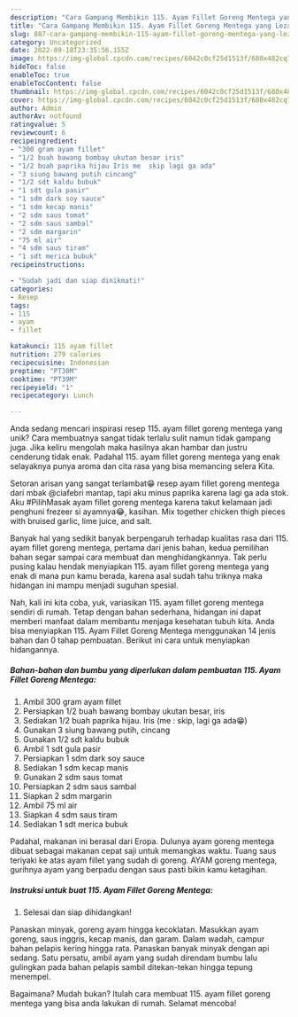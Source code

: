 ```yaml
---
description: "Cara Gampang Membikin 115. Ayam Fillet Goreng Mentega yang Lezat Sekali"
title: "Cara Gampang Membikin 115. Ayam Fillet Goreng Mentega yang Lezat Sekali"
slug: 887-cara-gampang-membikin-115-ayam-fillet-goreng-mentega-yang-lezat-sekali
category: Uncategorized
date: 2022-09-18T23:35:56.155Z
image: https://img-global.cpcdn.com/recipes/6042c0cf25d1513f/680x482cq70/115-ayam-fillet-goreng-mentega-foto-resep-utama.jpg
hideToc: false
enableToc: true
enableTocContent: false
thumbnail: https://img-global.cpcdn.com/recipes/6042c0cf25d1513f/680x482cq70/115-ayam-fillet-goreng-mentega-foto-resep-utama.jpg
cover: https://img-global.cpcdn.com/recipes/6042c0cf25d1513f/680x482cq70/115-ayam-fillet-goreng-mentega-foto-resep-utama.jpg
author: Admin
authorAv: notfound
ratingvalue: 5
reviewcount: 6
recipeingredient:
- "300 gram ayam fillet"
- "1/2 buah bawang bombay ukutan besar iris"
- "1/2 buah paprika hijau Iris me  skip lagi ga ada"
- "3 siung bawang putih cincang"
- "1/2 sdt kaldu bubuk"
- "1 sdt gula pasir"
- "1 sdm dark soy sauce"
- "1 sdm kecap manis"
- "2 sdm saus tomat"
- "2 sdm saus sambal"
- "2 sdm margarin"
- "75 ml air"
- "4 sdm saus tiram"
- "1 sdt merica bubuk"
recipeinstructions:

- "Sudah jadi dan siap dinikmati!"
categories:
- Resep
tags:
- 115
- ayam
- fillet

katakunci: 115 ayam fillet 
nutrition: 279 calories
recipecuisine: Indonesian
preptime: "PT30M"
cooktime: "PT39M"
recipeyield: "1"
recipecategory: Lunch

---
```





Anda sedang mencari inspirasi resep 115. ayam fillet goreng mentega yang unik? Cara membuatnya sangat tidak terlalu sulit namun tidak gampang juga. Jika keliru mengolah maka hasilnya akan hambar dan justru cenderung tidak enak. Padahal 115. ayam fillet goreng mentega yang enak selayaknya punya aroma dan cita rasa yang bisa memancing selera Kita.





Setoran arisan yang sangat terlambat😁 resep ayam fillet goreng mentega dari mbak @ciafebri mantap, tapi aku minus paprika karena lagi ga ada stok. Aku #PilihMasak ayam fillet goreng mentega karena takut kelamaan jadi penghuni frezeer si ayamnya😂, kasihan. Mix together chicken thigh pieces with bruised garlic, lime juice, and salt.

Banyak hal yang sedikit banyak berpengaruh terhadap kualitas rasa dari 115. ayam fillet goreng mentega, pertama dari jenis bahan, kedua pemilihan bahan segar sampai cara membuat dan menghidangkannya. Tak perlu pusing kalau hendak menyiapkan 115. ayam fillet goreng mentega yang enak di mana pun kamu berada, karena asal sudah tahu triknya maka hidangan ini mampu menjadi suguhan spesial.






Nah, kali ini kita coba, yuk, variasikan 115. ayam fillet goreng mentega sendiri di rumah. Tetap dengan bahan sederhana, hidangan ini dapat memberi manfaat dalam membantu menjaga kesehatan tubuh kita. Anda bisa menyiapkan 115. Ayam Fillet Goreng Mentega menggunakan 14 jenis bahan dan 0 tahap pembuatan. Berikut ini cara untuk menyiapkan hidangannya.

<!--inarticleads1-->

##### Bahan-bahan dan bumbu yang diperlukan dalam pembuatan 115. Ayam Fillet Goreng Mentega:

1. Ambil 300 gram ayam fillet
1. Persiapkan 1/2 buah bawang bombay ukutan besar, iris
1. Sediakan 1/2 buah paprika hijau. Iris (me : skip, lagi ga ada😁)
1. Gunakan 3 siung bawang putih, cincang
1. Gunakan 1/2 sdt kaldu bubuk
1. Ambil 1 sdt gula pasir
1. Persiapkan 1 sdm dark soy sauce
1. Sediakan 1 sdm kecap manis
1. Gunakan 2 sdm saus tomat
1. Persiapkan 2 sdm saus sambal
1. Siapkan 2 sdm margarin
1. Ambil 75 ml air
1. Siapkan 4 sdm saus tiram
1. Sediakan 1 sdt merica bubuk


Padahal, makanan ini berasal dari Eropa. Dulunya ayam goreng mentega dibuat sebagai makanan cepat saji untuk memangkas waktu. Tuang saus teriyaki ke atas ayam fillet yang sudah di goreng. AYAM goreng mentega, gurihnya ayam yang berpadu dengan saus pasti bikin kamu ketagihan. 

<!--inarticleads2-->

##### Instruksi untuk buat 115. Ayam Fillet Goreng Mentega:


1. Selesai dan siap dihidangkan!

Panaskan minyak, goreng ayam hingga kecoklatan. Masukkan ayam goreng, saus inggris, kecap manis, dan garam. Dalam wadah, campur bahan pelapis kering hingga rata. Panaskan banyak minyak dengan api sedang. Satu persatu, ambil ayam yang sudah direndam bumbu lalu gulingkan pada bahan pelapis sambil ditekan-tekan hingga tepung menempel. 

Bagaimana? Mudah bukan? Itulah cara membuat 115. ayam fillet goreng mentega yang bisa anda lakukan di rumah. Selamat mencoba!
